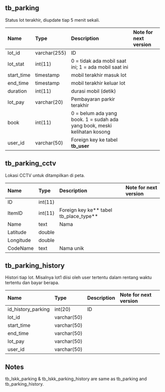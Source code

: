 ## 

## tb\_parking

Status lot terakhir, diupdate tiap 5 menit sekali.

| Name | Type | Description | Note for next version |
| :--- | :--- | :--- | :--- |
| lot\_id | varchar\(255\) | ID |  |
| lot\_stat | int\(11\) | 0 = tidak ada mobil saat ini; 1 = ada mobil saat ini |  |
| start\_time | timestamp | mobil terakhir masuk lot |  |
| end\_time | timestamp | mobil terakhir keluar lot |  |
| duration | int\(11\) | durasi mobil \(detik\) |  |
| lot\_pay | varchar\(20\) | Pembayaran parkir terakhir |  |
| book | int\(11\) | 0 = belum ada yang book. 1 = sudah ada yang book, meski kelihatan kosong |  |
| user\_id | varchar\(50\) | Foreign key ke tabel **tb\_user** |  |

## tb\_parking\_cctv

Lokasi CCTV untuk ditampilkan di peta.

| Name | Type | Description | Note for next version |
| :--- | :--- | :--- | :--- |
| ID | int\(11\) |  |  |
| ItemID | int\(11\) | Foreign key ke** tabel tb\_place\_type** |  |
| Name | text | Nama |  |
| Latitude | double |  |  |
| Longitude | double |  |  |
| CodeName | text | Nama unik |  |

## tb\_parking\_history

Histori tiap lot. Misalnya lot1 diisi oleh user tertentu dalam rentang waktu tertentu dan bayar berapa.

| Name | Type | Description | Note for next version |
| :--- | :--- | :--- | :--- |
| id\_history\_parking | int\(20\) | ID |  |
| lot\_id | varchar\(50\) |  |  |
| start\_time | varchar\(50\) |  |  |
| end\_time | varchar\(50\) |  |  |
| lot\_pay | varchar\(50\) |  |  |
| user\_id | varchar\(50\) |  |  |

## Notes

tb\_lskk\_parking & tb\_lskk\_parking\_history are same as tb\_parking and tb\_parking\_history.

